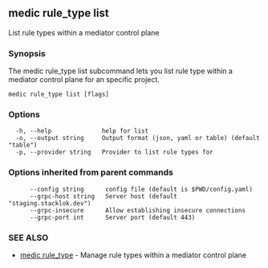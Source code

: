 ## medic rule_type list

List rule types within a mediator control plane

### Synopsis

The medic rule_type list subcommand lets you list rule type within a
mediator control plane for an specific project.

```
medic rule_type list [flags]
```

### Options

```
  -h, --help              help for list
  -o, --output string     Output format (json, yaml or table) (default "table")
  -p, --provider string   Provider to list rule types for
```

### Options inherited from parent commands

```
      --config string      config file (default is $PWD/config.yaml)
      --grpc-host string   Server host (default "staging.stacklok.dev")
      --grpc-insecure      Allow establishing insecure connections
      --grpc-port int      Server port (default 443)
```

### SEE ALSO

* [medic rule_type](medic_rule_type.md)	 - Manage rule types within a mediator control plane

